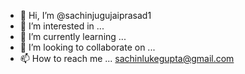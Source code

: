 - 👋 Hi, I’m @sachinjugujaiprasad1
- 👀 I’m interested in ...
- 🌱 I’m currently learning ...
- 💞️ I’m looking to collaborate on ...
- 📫 How to reach me ...
sachinlukegupta@gmail.com
<!---
sachinjugujaiprasad1/sachinjugujaiprasad1 is a ✨ special ✨ repository because its `README.md` (this file) appears on your GitHub profile.
You can click the Preview link to take a look at your changes.
--->

